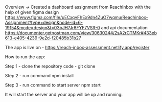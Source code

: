 Overview -> Created a dashboard assignment from ReachInbox with the help of given figma design 
https://www.figma.com/file/uECxqvFhEx9dn4ZuO7wqmu/Reachinbox-Assignment?type=design&node-id=6-19154&mode=design&t=03bJH7Jr6FYF7VSR-0 and
api documentation https://documenter.getpostman.com/view/30630244/2sA2rCTMKr#433eb613-e405-4239-9e2d-f20485b31b27

The app is live on - https://reach-inbox-assessment.netlify.app/register

How to run the app:

Step 1 - clone the repository 
  code - git clone 

Step 2 - run command
  npm install

Step 3 - run command to start server
  npm start

  It will start the server and your app will be up and running.


